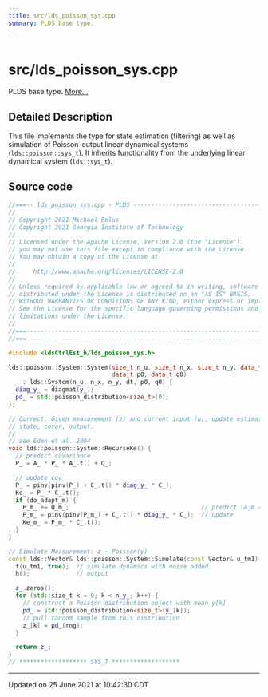 ```yaml
---
title: src/lds_poisson_sys.cpp
summary: PLDS base type. 

---
```


# src/lds_poisson_sys.cpp

PLDS base type.  [More...](#detailed-description)



## Detailed Description



This file implements the type for state estimation (filtering) as well as simulation of Poisson-output linear dynamical systems (`lds::poisson::sys_t`). It inherits functionality from the underlying linear dynamical system (`lds::sys_t`). 





## Source code

```cpp
//===-- lds_poisson_sys.cpp - PLDS ----------------------------------------===//
//
// Copyright 2021 Michael Bolus
// Copyright 2021 Georgia Institute of Technology
//
// Licensed under the Apache License, Version 2.0 (the "License");
// you may not use this file except in compliance with the License.
// You may obtain a copy of the License at
//
//     http://www.apache.org/licenses/LICENSE-2.0
//
// Unless required by applicable law or agreed to in writing, software
// distributed under the License is distributed on an "AS IS" BASIS,
// WITHOUT WARRANTIES OR CONDITIONS OF ANY KIND, either express or implied.
// See the License for the specific language governing permissions and
// limitations under the License.
//
//===----------------------------------------------------------------------===//
//===----------------------------------------------------------------------===//

#include <ldsCtrlEst_h/lds_poisson_sys.h>

lds::poisson::System::System(size_t n_u, size_t n_x, size_t n_y, data_t dt,
                             data_t p0, data_t q0)
    : lds::System(n_u, n_x, n_y, dt, p0, q0) {
  diag_y_ = diagmat(y_);
  pd_ = std::poisson_distribution<size_t>(0);
};

// Correct: Given measurement (z) and current input (u), update estimate of the
// state, covar, output.
//
// see Eden et al. 2004
void lds::poisson::System::RecurseKe() {
  // predict covariance
  P_ = A_ * P_ * A_.t() + Q_;

  // update cov
  P_ = pinv(pinv(P_) + C_.t() * diag_y_ * C_);
  Ke_ = P_ * C_.t();
  if (do_adapt_m) {
    P_m_ += Q_m_;                                     // predict (A_m = I)
    P_m_ = pinv(pinv(P_m_) + C_.t() * diag_y_ * C_);  // update
    Ke_m_ = P_m_ * C_.t();
  }
}

// Simulate Measurement: z ~ Poisson(y)
const lds::Vector& lds::poisson::System::Simulate(const Vector& u_tm1) {
  f(u_tm1, true);  // simulate dynamics with noise added
  h();             // output

  z_.zeros();
  for (std::size_t k = 0; k < n_y_; k++) {
    // construct a Poisson distribution object with mean y[k]
    pd_ = std::poisson_distribution<size_t>(y_[k]);
    // pull random sample from this distribution
    z_[k] = pd_(rng);
  }

  return z_;
}
// ******************* SYS_T *******************
```


-------------------------------

Updated on 25 June 2021 at 10:42:30 CDT
